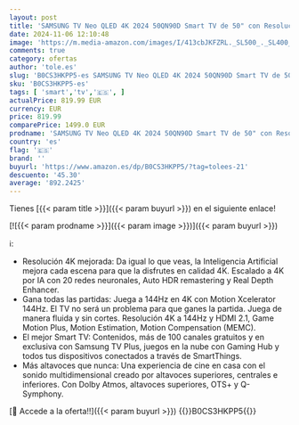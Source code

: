```yaml
---
layout: post
title: 'SAMSUNG TV Neo QLED 4K 2024 50QN90D Smart TV de 50" con Resolución 4K Mejorada  más Altavoces Que Nunca con Q-Symphony  el Mejor Smart TV y GANA Todas Las partidas con Motion Xcelerator 144 Hz'
date: 2024-11-06 12:10:48
image: 'https://m.media-amazon.com/images/I/413cbJKFZRL._SL500_._SL400_.jpg'
comments: true
category: ofertas
author: 'tole.es'
slug: 'B0CS3HKPP5-es SAMSUNG TV Neo QLED 4K 2024 50QN90D Smart TV de 50" con...'
sku: 'B0CS3HKPP5-es'
tags: [ 'smart','tv','🇪🇸', ]
actualPrice: 819.99 EUR
currency: EUR
price: 819.99
comparePrice: 1499.0 EUR
prodname: 'SAMSUNG TV Neo QLED 4K 2024 50QN90D Smart TV de 50" con Resolución 4K Mejorada  más Altavoces Que Nunca con Q-Symphony  el Mejor Smart TV y GANA Todas Las partidas con Motion Xcelerator 144 Hz'
country: 'es'
flag: '🇪🇸'
brand: ''
buyurl: 'https://www.amazon.es/dp/B0CS3HKPP5/?tag=tolees-21'
descuento: '45.30'
average: '892.2425'
---
```


Tienes [{{< param title >}}]({{< param buyurl >}}) en el siguiente enlace!

[![{{< param prodname >}}]({{< param image >}})]({{< param buyurl >}})

ℹ️:

- Resolución 4K mejorada: Da igual lo que veas, la Inteligencia Artificial mejora cada escena para que la disfrutes en calidad 4K. Escalado a 4K por IA con 20 redes neuronales, Auto HDR remastering y Real Depth Enhancer.
- Gana todas las partidas: Juega a 144Hz en 4K con Motion Xcelerator 144Hz. El TV no será un problema para que ganes la partida. Juega de manera fluida y sin cortes. Resolución 4K a 144Hz y HDMI 2.1, Game Motion Plus, Motion Estimation, Motion Compensation (MEMC).
- El mejor Smart TV: Contenidos, más de 100 canales gratuitos y en exclusiva con Samsung TV Plus, juegos en la nube con Gaming Hub y todos tus dispositivos conectados a través de SmartThings.
- Más altavoces que nunca: Una experiencia de cine en casa con el sonido multidimensional creado por altavoces superiores, centrales e inferiores. Con Dolby Atmos, altavoces superiores, OTS+ y Q-Symphony.

[🛒 Accede a la oferta!!]({{< param buyurl >}})
{{<world>}}B0CS3HKPP5{{</world>}}
